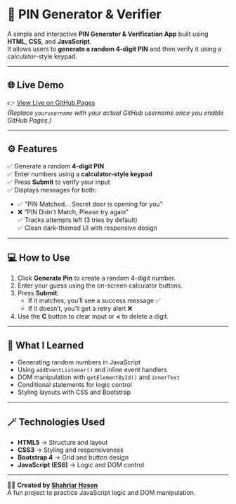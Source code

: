 # 🔢 PIN Generator & Verifier

A simple and interactive **PIN Generator & Verification App** built using **HTML**, **CSS**, and **JavaScript**.  
It allows users to **generate a random 4-digit PIN** and then verify it using a calculator-style keypad.

---

## 🌐 Live Demo
👉 [View Live on GitHub Pages](https://shahriar-hosen.github.io/pin-generator-verifier/)  
*(Replace `yourusername` with your actual GitHub username once you enable GitHub Pages.)*

---

## ⚙️ Features

✅ Generate a random **4-digit PIN**  
✅ Enter numbers using a **calculator-style keypad**  
✅ Press **Submit** to verify your input  
✅ Displays messages for both:
- ✅ “PIN Matched... Secret door is opening for you”  
- ❌ “PIN Didn't Match, Please try again”  
✅ Tracks attempts left (3 tries by default)  
✅ Clean dark-themed UI with responsive design  

---

## 💻 How to Use

1. Click **Generate Pin** to create a random 4-digit number.  
2. Enter your guess using the on-screen calculator buttons.  
3. Press **Submit**:
   - If it matches, you’ll see a success message ✅  
   - If it doesn’t, you’ll get a retry alert ❌  
4. Use the **C** button to clear input or **<** to delete a digit.  

---

## 🧠 What I Learned

- Generating random numbers in JavaScript  
- Using `addEventListener()` and inline event handlers  
- DOM manipulation with `getElementById()` and `innerText`  
- Conditional statements for logic control  
- Styling layouts with CSS and Bootstrap  

---

## 🪄 Technologies Used

- **HTML5** → Structure and layout  
- **CSS3** → Styling and responsiveness  
- **Bootstrap 4** → Grid and button design  
- **JavaScript (ES6)** → Logic and DOM control  


---

👨‍💻 **Created by [Shahriar Hosen](https://github.com/shahriar-hosen)**  
A fun project to practice JavaScript logic and DOM manipulation.
